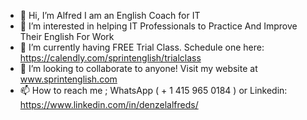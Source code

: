 - 👋 Hi, I’m Alfred I am an English Coach for IT
- 👀 I’m interested in helping IT Professionals to Practice And Improve Their English For Work 
- 🌱 I’m currently having FREE Trial Class. Schedule one here: https://calendly.com/sprintenglish/trialclass
- 💞️ I’m looking to collaborate to anyone! Visit my website at www.sprintenglish.com
- 📫 How to reach me ; WhatsApp ( + 1 415 965 0184 )  or Linkedin: https://www.linkedin.com/in/denzelalfreds/

<!---
sprintenglish/sprintenglish is a ✨ special ✨ repository because its `README.md` (this file) appears on your GitHub profile.
You can click the Preview link to take a look at your changes.
--->
